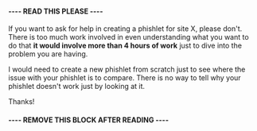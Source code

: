 #### ---- READ THIS PLEASE ---- ####

If you want to ask for help in creating a phishlet for site X, please don't.
There is too much work involved in even understanding what you want to do that **it would involve more than 4 hours of work** just
to dive into the problem you are having.

I would need to create a new phishlet from scratch just to see where the issue with your phishlet is to compare.
There is no way to tell why your phishlet doesn't work just by looking at it.

Thanks!

#### ---- REMOVE THIS BLOCK AFTER READING ---- ####
